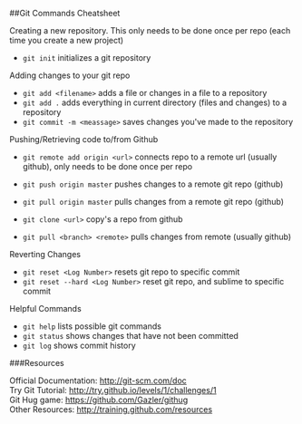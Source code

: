 ##Git Commands Cheatsheet

Creating a new repository. This only needs to be done once per repo (each time you create a new project)

- `git init`  initializes a git repository

Adding changes to your git repo

- `git add <filename>` adds a file or changes in a file to a repository
- `git add .` adds everything in current directory (files and changes) to a repository
- `git commit -m <meassage>` saves changes you've made to the repository

Pushing/Retrieving code to/from Github

- `git remote add origin <url>` connects repo to a remote url (usually github), only needs to be done once per repo

- `git push origin master` pushes changes to a remote git repo (github)
- `git pull origin master` pulls changes from a remote git repo (github)

- `git clone <url>` copy's a repo from github
- `git pull <branch> <remote>` pulls changes from remote (usually github)

Reverting Changes

- `git reset <Log Number>` resets git repo to specific commit 
- `git reset --hard <Log Number>` reset git repo, and sublime to specific commit

Helpful Commands

- `git help` lists possible git commands
- `git status` shows changes that have not been committed
- `git log` shows commit history

###Resources

Official Documentation: http://git-scm.com/doc  
Try Git Tutorial: http://try.github.io/levels/1/challenges/1  
Git Hug game: https://github.com/Gazler/githug  
Other Resources: http://training.github.com/resources  
